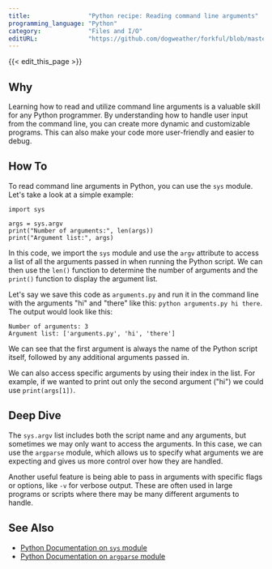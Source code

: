 ```yaml
---
title:                "Python recipe: Reading command line arguments"
programming_language: "Python"
category:             "Files and I/O"
editURL:              "https://github.com/dogweather/forkful/blob/master/content/en/python/reading-command-line-arguments.md"
---
```


{{< edit_this_page >}}

## Why

Learning how to read and utilize command line arguments is a valuable skill for any Python programmer. By understanding how to handle user input from the command line, you can create more dynamic and customizable programs. This can also make your code more user-friendly and easier to debug.

## How To

To read command line arguments in Python, you can use the `sys` module. Let's take a look at a simple example:

```
import sys

args = sys.argv
print("Number of arguments:", len(args))
print("Argument list:", args)
```

In this code, we import the `sys` module and use the `argv` attribute to access a list of all the arguments passed in when running the Python script. We can then use the `len()` function to determine the number of arguments and the `print()` function to display the argument list.

Let's say we save this code as `arguments.py` and run it in the command line with the arguments "hi" and "there" like this: `python arguments.py hi there`. The output would look like this:

```
Number of arguments: 3
Argument list: ['arguments.py', 'hi', 'there']
```

We can see that the first argument is always the name of the Python script itself, followed by any additional arguments passed in.

We can also access specific arguments by using their index in the list. For example, if we wanted to print out only the second argument ("hi") we could use `print(args[1])`.

## Deep Dive

The `sys.argv` list includes both the script name and any arguments, but sometimes we may only want to access the arguments. In this case, we can use the `argparse` module, which allows us to specify what arguments we are expecting and gives us more control over how they are handled.

Another useful feature is being able to pass in arguments with specific flags or options, like `-v` for verbose output. These are often used in large programs or scripts where there may be many different arguments to handle.

## See Also
- [Python Documentation on `sys` module](https://docs.python.org/3/library/sys.html)
- [Python Documentation on `argparse` module](https://docs.python.org/3/library/argparse.html)